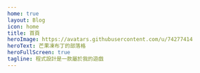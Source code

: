 ```yaml
---
home: true
layout: Blog
icon: home
title: 首頁
heroImage: https://avatars.githubusercontent.com/u/74277414
heroText: 芒果凍布丁的部落格
heroFullScreen: true
tagline: 程式設計是一款屬於我的遊戲
---
```

